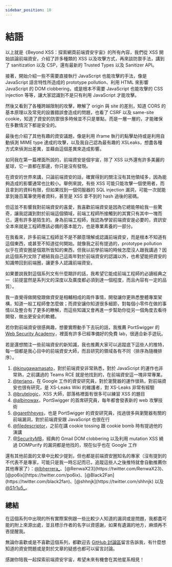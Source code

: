 ```yaml
---
sidebar_position: 10
---
```


# 結語

以上就是《Beyond XSS：探索網頁前端資安宇宙》的所有內容，我們從 XSS 開始談論前端資安，介紹了許多種類的 XSS 以及攻擊方式，再來談防禦手法，講到了 sanitization 以及 CSP，還有最新的 Trusted Types 以及 Sanitizer API。

接著，開始介紹一些不需要直接執行 JavaScript 也能攻擊的手法，像是 JavaScript 語言特性所造成的 prototype pollution、利用 HTML 來影響 JavaScript 的 DOM clobbering，或是根本不需要 JavaScript 也能攻擊的 CSS injection 等等，讓大家認識到不是只有利用 JavaScript 才能攻擊。

然後又看到了各種跨越限制的攻擊，瞭解了 origin 與 site 的差別，知道 CORS 的基本原理以及常見的設置錯誤會造成的問題，也看了 CSRF 以及 same-site cookie，知道了資安的防禦很多時候並不只是單點，而是一層一層的，才能確保在多數情況下都是安全的。

最後也介紹了其他有趣的資安議題，像是利用 iframe 執行的點擊劫持或是利用自動偵測 MIME type 達成的攻擊，以及我自己認為最有趣的 XSLeaks，想盡各種方式來偵測出差異，並藉由這個差異來造成影響。

如同我在第一篇裡面所說的，前端資安是個宇宙，除了 XSS 以外還有許多美麗的星球，它一直都在那邊，你只是沒有發現。

在資安的世界來講，只論前端資安的話，確實得到的關注沒有其他領域多，因為能夠造成的影響通常也比較小。舉例來說，有些 XSS 可能只能攻擊一個使用者，而且拿到的資料有限，但如果找到一個伺服器的 SQL injection 漏洞，可能一次就能拿到幾百萬筆使用者資料，甚至是 XSS 拿不到的 hash 過後的密碼。

但這並不影響我對前端資安的喜愛，我喜歡前端資安是因為它總能帶給我一些驚奇，讓我認識到對於前端這個領域，前端工程師所接觸到的其實只有其中一塊而已，還有許多是陌生的。身為前端工程師，我認為學習前端資安是必要的，資訊安全本來就是工程師應該必備的基本能力，也是專業素養的一部分。

在我看來，許多前端工程師並不是不願意理解或認識前端資安，而是根本不知道有這個東西，或甚至不知道從何開始。就像我之前有提過的，prototype pollution 似乎在資安圈是個眾所皆知的東西，但我以前學前端的時候怎麼沒人跟我講過？因此這個系列文除了總結我自己這兩年對於前端資安的認識以外，也希望能把資安的知識帶回到前端圈，讓更多人認識前端資安。

如果要說我對這個系列文有什麼期許的話，我希望它能成前端工程師的必讀經典之一（前提當然是系列文的深度以及廣度都必須到達一個程度，而且內容有一定的品質）。

我一直覺得做開發跟做資安是相輔相成的兩件事情，開發讓你更熟悉整體專案架構，知道一般工程師會怎麼做；而資安讓你知道很多細節，對每個小零件在做的事情以及整合有了更多的瞭解，而這些知識又會再進一步幫助你從另一個角度去看待開發，做出更安全的軟體。

若你對前端資安很感興趣，想要實際動手下去玩的話，我推薦 PortSwigger 的 [Web Security Academy](https://portswigger.net/web-security)，裡面有許多已經準備好的免費 lab，很適合新手遊玩。

若是還想關注一些前端資安的新知識，我也推薦大家可以追蹤底下這些人的推特，每一個都是我心目中的前端資安大師，而且研究的領域各有不同（排序為隨機排序）。

1. [@kinugawamasato](https://twitter.com/kinugawamasato)，對於前端資安非常熟悉，對於 JavaScript 的運作也非常熟，之前講過的 Teams RCE 就是他找到的，在前端資安這一塊非常專業。
2. [@terjanq](https://twitter.com/terjanq)，在 Google 工作的資安研究員，對於瀏覽器的運作很熟，對前端資安也很有研究，是 XS-Leaks Wiki 的維護者，對 XS-Leaks 非常有經驗
3. [@brutelogic](https://twitter.com/brutelogic)，XSS 大師，部落格裡面有很多可以練習 XSS 的題目
4. [@albinowax](https://twitter.com/albinowax)，PortSwigger 的首席研究員，每年都會發表新的 web 攻擊技術
5. [@garethheyes](https://twitter.com/garethheyes)，也是 PortSwigger 的資安研究員，找過很多與瀏覽器有關的前端漏洞，對於前端資安跟 JavaScript 也很在行
6. [@filedescriptor](https://twitter.com/filedescriptor)，之前在講 cookie tossing 跟 cookie bomb 時有提過他的演講
7. [@SecurityMB](https://twitter.com/SecurityMB)，經典的 Gmail DOM clobbering 以及利用 mutation XSS 繞過 DOMPurify 的漏洞都是他找的，現在似乎也在 Google 工作

還有其他前面的文章中比較少提到，但也都是前端資安圈知名的專家（沒有提到的不代表不是專家，可能只是我一時忘記而已，追蹤這些人之後推特就會自動推薦你其他專家了）：[@lbherrera_](https://twitter.com/lbherrera_)、[@RenwaX23](https://twitter.com/RenwaX23)、[@po6ix](https://twitter.com/po6ix)、[@Black2Fan](https://twitter.com/black2fan)、[@shhnjk](https://twitter.com/shhnjk) 以及 [@S1r1u5_](https://twitter.com/S1r1u5_)。

## 總結

在這個系列中出現的所有實際案例跟一些比較少人知道的漏洞或是問題，我都盡可能的附上來源出處，並且標示作者的名字以資感謝，如果有遺漏的地方，麻煩再不吝提醒我。

無論你喜歡或是不喜歡這個系列，都歡迎去 [GitHub 討論區](https://github.com/aszx87410/beyond-xss/discussions)留言告訴我，有什麼想知道的資安問題或是對於文章的疑惑也都可以留言討論。

感謝你陪我一起探索前端資安宇宙，希望未來有機會在其他星系相見！

